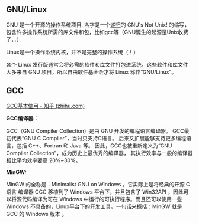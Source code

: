 ## GNU/Linux

GNU 是一个开源的操作系统项目, 名字是一个[递归](https://www.zhihu.com/search?q=%E9%80%92%E5%BD%92&search_source=Entity&hybrid_search_source=Entity&hybrid_search_extra=%7B%22sourceType%22%3A%22answer%22%2C%22sourceId%22%3A669210875%7D)的 GNU's Not Unix! 的缩写，包含许多操作系统所需的库文件和包，比如gcc等（GNU诞生的起源是Unix收费了，，）

Linux是一个操作系统内核，并不是完整的操作系统（！）

各个 Linux 发行版通常会将必需的软件和库文件打包进系统，这些软件和库文件大多来自 GNU 项目，所以自由软件基金会才将 Linux 称作“GNU/Linux”。


## GCC

[GCC基本使用 - 知乎 (zhihu.com)](https://zhuanlan.zhihu.com/p/404682058)

**GCC编译器：**

GCC（GNU Compiler Collection）是由 GNU 开发的编程语言编译器。 GCC最初代表“GNU C Compiler”，当时只支持C语言。 后来又扩展能够支持更多编程语言，包括 C++、Fortran 和 Java 等。 因此，GCC也被重新定义为“GNU Compiler Collection”，成为历史上最优秀的编译器， 其执行效率与一般的编译器相比平均效率要高 20%~30%。

**MinGW:**

MinGW 的全称是：Minimalist GNU on Windows 。它实际上是将经典的开源 C语言 编译器 GCC 移植到了 Windows 平台下，并且包含了 Win32API ，因此可以将源代码编译为可在 Windows 中运行的可执行程序。而且还可以使用一些 Windows 不具备的，Linux平台下的开发工具。一句话来概括：MinGW 就是 GCC 的 Windows 版本 。
